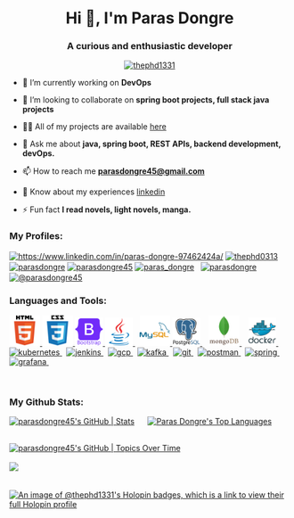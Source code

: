 <h1 align="center">Hi 👋, I'm Paras Dongre</h1>
<h3 align="center">A curious and enthusiastic developer</h3>

<!-- <p align="left"> <img src="https://komarev.com/ghpvc/?username=thephd1331&label=Profile%20views&color=0e75b6&style=flat" alt="thephd1331" /> </p> -->

<p align="center"> <a href="https://github.com/ryo-ma/github-profile-trophy"><img src="https://github-profile-trophy.vercel.app/?username=thephd1331" alt="thephd1331" /></a> </p>

- 🔭 I’m currently working on **DevOps**

- 👯 I’m looking to collaborate on **spring boot projects, full stack java projects**

- 👨‍💻 All of my projects are available [here](https://github.com/THEPHD1331?tab=repositories)

- 💬 Ask me about **java, spring boot, REST APIs, backend development, devOps.**

- 📫 How to reach me **parasdongre45@gmail.com**

- 📄 Know about my experiences [linkedin](https://www.linkedin.com/in/parasdongre45)

- ⚡ Fun fact **I read novels, light novels, manga.**

<h3 align="left">My Profiles:</h3>
<p align="left">
<a href="https://linkedin.com/in/https://www.linkedin.com/in/parasdongre45/" target="blank"><img align="center" src="https://raw.githubusercontent.com/rahuldkjain/github-profile-readme-generator/master/src/images/icons/Social/linked-in-alt.svg" alt="https://www.linkedin.com/in/paras-dongre-97462424a/" height="30" width="40" /></a>
<a href="https://www.codechef.com/users/thephd0313" target="blank"><img align="center" src="https://cdn.jsdelivr.net/npm/simple-icons@3.1.0/icons/codechef.svg" alt="thephd0313" height="40" width="50" /></a>
<a href="https://www.leetcode.com/parasdongre" target="blank"><img align="center" src="https://raw.githubusercontent.com/rahuldkjain/github-profile-readme-generator/master/src/images/icons/Social/leet-code.svg" alt="parasdongre" height="40" width="50" /></a>
<a href="https://www.hackerrank.com/parasdongre45" target="blank"><img align="center" src="https://raw.githubusercontent.com/rahuldkjain/github-profile-readme-generator/master/src/images/icons/Social/hackerrank.svg" alt="parasdongre45" height="40" width="50" /></a>  
<a href="https://auth.geeksforgeeks.org/user/paras_dongre" target="blank"><img align="center" src="https://raw.githubusercontent.com/rahuldkjain/github-profile-readme-generator/master/src/images/icons/Social/geeks-for-geeks.svg" alt="paras_dongre" height="40" width="50" /></a> &nbsp;
<a href="https://dev.to/parasdongre" target="blank"><img align="center" src="https://raw.githubusercontent.com/rahuldkjain/github-profile-readme-generator/master/src/images/icons/Social/devto.svg" alt="parasdongre" height="40" width="50" /></a>  
<a href="https://medium.com/@parasdongre45" target="blank"><img align="center" src="https://raw.githubusercontent.com/rahuldkjain/github-profile-readme-generator/master/src/images/icons/Social/medium.svg" alt="@parasdongre45" height="40" width="50" /></a>
</p>

<h3 align="left">Languages and Tools:</h3>
<p align="left"> </a>
<a href="https://www.w3.org/html/" target="_blank" rel="noreferrer"> <img src="https://raw.githubusercontent.com/devicons/devicon/master/icons/html5/html5-original-wordmark.svg" alt="html5" width="55" height="55"/> </a> 
<a href="https://www.w3schools.com/css/" target="_blank" rel="noreferrer"> <img src="https://raw.githubusercontent.com/devicons/devicon/master/icons/css3/css3-original-wordmark.svg" alt="css3" width="55" height="55"/> </a> 
<a href="https://getbootstrap.com" target="_blank" rel="noreferrer"> <img src="https://raw.githubusercontent.com/devicons/devicon/master/icons/bootstrap/bootstrap-plain-wordmark.svg" alt="bootstrap" width="50" height="50"/> </a>
<a href="https://www.java.com" target="_blank" rel="noreferrer"> <img src="https://raw.githubusercontent.com/devicons/devicon/master/icons/java/java-original.svg" alt="java" height="50"/> </a> &nbsp;
<a href="https://www.mysql.com/" target="_blank" rel="noreferrer"> <img src="https://raw.githubusercontent.com/devicons/devicon/master/icons/mysql/mysql-original-wordmark.svg" alt="mysql" width="55" height="55"/> </a>
  <a href="https://www.postgresql.org" target="_blank" rel="noreferrer"> <img src="https://raw.githubusercontent.com/devicons/devicon/master/icons/postgresql/postgresql-original-wordmark.svg" alt="postgresql" width="50" height="50"/> </a> &nbsp;&nbsp;
<a href="https://www.mongodb.com/" target="_blank" rel="noreferrer"> <img src="https://raw.githubusercontent.com/devicons/devicon/master/icons/mongodb/mongodb-original-wordmark.svg" alt="mongodb" width="55" height="55"/> </a> &nbsp;&nbsp;
<a href="https://www.docker.com/" target="_blank" rel="noreferrer"> <img src="https://raw.githubusercontent.com/devicons/devicon/master/icons/docker/docker-original-wordmark.svg" alt="docker" width="50" height="50"/> </a> &nbsp;
<a href="https://kubernetes.io" target="_blank" rel="noreferrer"> <img src="https://www.vectorlogo.zone/logos/kubernetes/kubernetes-icon.svg" alt="kubernetes" width="50" height="50"/> </a>&nbsp;
</a> <a href="https://www.jenkins.io" target="_blank" rel="noreferrer"> <img src="https://www.vectorlogo.zone/logos/jenkins/jenkins-icon.svg" alt="jenkins" width="55" height="55"/> </a> &nbsp;
<a href="https://cloud.google.com" target="_blank" rel="noreferrer"> <img src="https://www.vectorlogo.zone/logos/google_cloud/google_cloud-icon.svg" alt="gcp" width="50" height="50"/> </a> &nbsp;
 <a href="https://kafka.apache.org/" target="_blank" rel="noreferrer"> <img src="https://www.vectorlogo.zone/logos/apache_kafka/apache_kafka-icon.svg" alt="kafka" width="50" height="50"/> </a> &nbsp;
<a href="https://git-scm.com/" target="_blank" rel="noreferrer"> <img src="https://www.vectorlogo.zone/logos/git-scm/git-scm-icon.svg" alt="git" width="50" height="50"/> </a>&nbsp;
<a href="https://postman.com" target="_blank" rel="noreferrer"> <img src="https://www.vectorlogo.zone/logos/getpostman/getpostman-icon.svg" alt="postman" width="50" height="50"/> </a>&nbsp;
<a href="https://spring.io/" target="_blank" rel="noreferrer"> <img src="https://www.vectorlogo.zone/logos/springio/springio-icon.svg" alt="spring" width="50" height="50"/> </a> &nbsp;
<a href="https://grafana.com" target="_blank" rel="noreferrer"> <img src="https://www.vectorlogo.zone/logos/grafana/grafana-icon.svg" alt="grafana" width="50" height="50"/> </a> &nbsp;
</p>
<br/>

<h3 align="left">My Github Stats:</h3>

  [![parasdongre45's GitHub | Stats](https://stats.quine.sh/parasdongre45/github?theme=dark)](http://localhost:3000?utm_source=widgets&utm_campaign=parasdongre45)  &nbsp;&nbsp;&nbsp;&nbsp;
  <a href="https://github.com/THEPHD1331/github-readme-stats"><img alt="Paras Dongre's Top Languages" src="https://github-readme-stats.vercel.app/api/top-langs/?username=THEPHD1331&langs_count=8&count_private=true&layout=compact&theme=react&hide_border=true&bg_color=0D1117" /></a> <br/> <br/>
  
  [![parasdongre45's GitHub | Topics Over Time](https://stats.quine.sh/parasdongre45/topics-over-time?theme=dark)](http://localhost:3000?utm_source=widgets&utm_campaign=parasdongre45)  <br/> <br/>
  <img width="830" src="https://github-readme-activity-graph.vercel.app/graph?username=THEPHD1331&bg_color=21232a&color=a8eeff&line=61dafb&point=f0fcff&area=true&hide_border=false" />  <br/> <br/>


  [![An image of @thephd1331's Holopin badges, which is a link to view their full Holopin profile](https://holopin.me/thephd1331)](https://holopin.io/@thephd1331)

  <!-- 
<p><img align="center" src="https://github-readme-streak-stats.herokuapp.com/?user=thephd1331&" alt="thephd1331" /></p>
<p>&nbsp;<img align="center" src="https://github-readme-stats.vercel.app/api?username=thephd1331&show_icons=true&locale=en" alt="thephd1331" /></p> -->


